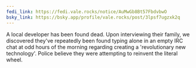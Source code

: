 ```yaml
---
fedi_link: https://fedi.vale.rocks/notice/AuMwGb8Bt57FbdvbwO
bsky_link: https://bsky.app/profile/vale.rocks/post/3lpsf7ugzxk2q
---
```


A local developer has been found dead. Upon interviewing their family, we discovered they've repeatedly been found typing alone in an empty IRC chat at odd hours of the morning regarding creating a 'revolutionary new technology'. Police believe they were attempting to reinvent the literal wheel.
